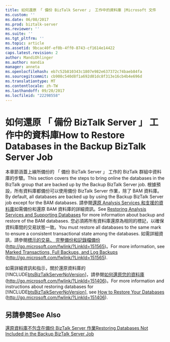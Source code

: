```yaml
---
title: 如何還原 「 備份 BizTalk Server 」 工作中的資料庫 |Microsoft 文件
ms.custom: ''
ms.date: 06/08/2017
ms.prod: biztalk-server
ms.reviewer: ''
ms.suite: ''
ms.tgt_pltfrm: ''
ms.topic: article
ms.assetid: 9bcac40f-ef0b-4ff0-8743-cf1614e14422
caps.latest.revision: 2
author: MandiOhlinger
ms.author: mandia
manager: anneta
ms.openlocfilehash: eb7c52b810343c1807e982e637372c74baeb84fa
ms.sourcegitcommit: cb908c540d8f1a692d01dc8f313e16cb4b4e696d
ms.translationtype: MT
ms.contentlocale: zh-TW
ms.lasthandoff: 09/20/2017
ms.locfileid: "22298558"
---
```

# <a name="how-to-restore-databases-in-the-backup-biztalk-server-job"></a><span data-ttu-id="9626f-102">如何還原 「 備份 BizTalk Server 」 工作中的資料庫</span><span class="sxs-lookup"><span data-stu-id="9626f-102">How to Restore Databases in the Backup BizTalk Server Job</span></span>
<span data-ttu-id="9626f-103">本章節涵蓋上線所備份的 「 備份 BizTalk Server 」 工作的 BizTalk 群組中資料庫的步驟。</span><span class="sxs-lookup"><span data-stu-id="9626f-103">This section covers the steps to bring online the databases in the BizTalk group that are backed up by the Backup BizTalk Server job.</span></span> <span data-ttu-id="9626f-104">根據預設，所有資料庫都備份可以使用備份 BizTalk Server 作業，除了 BAM 資料庫。</span><span class="sxs-lookup"><span data-stu-id="9626f-104">By default, all databases are backed up by using the Backup BizTalk Server job except for the BAM databases.</span></span> <span data-ttu-id="9626f-105">請參閱[還原 Analysis Services 和支援的資料庫](../technical-guides/restoring-analysis-services-and-supporting-databases.md)如需備份和還原 BAM 資料庫的詳細資訊。</span><span class="sxs-lookup"><span data-stu-id="9626f-105">See [Restoring Analysis Services and Supporting Databases](../technical-guides/restoring-analysis-services-and-supporting-databases.md) for more information about backup and restore of the BAM databases.</span></span> <span data-ttu-id="9626f-106">您必須將所有資料庫還原為相同的標記，以確保資料庫間的交易狀態一致。</span><span class="sxs-lookup"><span data-stu-id="9626f-106">You must restore all databases to the same mark to ensure a consistent transactional state among the databases.</span></span> <span data-ttu-id="9626f-107">如需詳細資訊，請參閱[標示的交易、 完整備份和記錄檔備份](http://go.microsoft.com/fwlink/?LinkId=151565)(http://go.microsoft.com/fwlink/?LinkId=151565)。</span><span class="sxs-lookup"><span data-stu-id="9626f-107">For more information, see [Marked Transactions, Full Backups, and Log Backups](http://go.microsoft.com/fwlink/?LinkId=151565) (http://go.microsoft.com/fwlink/?LinkId=151565).</span></span>  
  
 <span data-ttu-id="9626f-108">如需詳細資訊和指示，關於還原資料庫的[!INCLUDE[btsBizTalkServerNoVersion](../includes/btsbiztalkservernoversion-md.md)]，請參閱[如何還原您的資料庫](http://go.microsoft.com/fwlink/?LinkId=151406)(http://go.microsoft.com/fwlink/?LinkId=151406)。</span><span class="sxs-lookup"><span data-stu-id="9626f-108">For more information and instructions about restoring databases for [!INCLUDE[btsBizTalkServerNoVersion](../includes/btsbiztalkservernoversion-md.md)], see [How to Restore Your Databases](http://go.microsoft.com/fwlink/?LinkId=151406) (http://go.microsoft.com/fwlink/?LinkId=151406).</span></span>  
  
## <a name="see-also"></a><span data-ttu-id="9626f-109">另請參閱</span><span class="sxs-lookup"><span data-stu-id="9626f-109">See Also</span></span>  
 [<span data-ttu-id="9626f-110">還原資料庫不包含在備份 BizTalk Server 作業</span><span class="sxs-lookup"><span data-stu-id="9626f-110">Restoring Databases Not Included in the Backup BizTalk Server Job</span></span>](../technical-guides/restoring-databases-not-included-in-the-backup-biztalk-server-job.md)